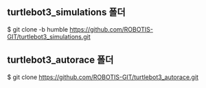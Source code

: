 ## turtlebot3_simulations 폴더
$ git clone -b humble https://github.com/ROBOTIS-GIT/turtlebot3_simulations.git

## turtlebot3_autorace 폴더
$ git clone https://github.com/ROBOTIS-GIT/turtlebot3_autorace.git
